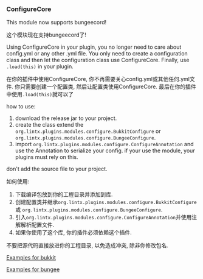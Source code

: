 ### ConfigureCore
This module now supports bungeecord!

这个模块现在支持bungeecord了!

Using ConfigureCore in your plugin, you no longer need to care about config.yml or any other .yml file.
You only need to create a configuration class and then let the configuration class use ConfigureCore.
Finally, use `.load(this)` in your plugin.

在你的插件中使用ConfigureCore, 你不再需要关心config.yml或其他任何.yml文件.
你只需要创建一个配置类, 然后让配置类使用ConfigureCore.
最后在你的插件中使用`.load(this)`就可以了

how to use:
1. download the release jar to your project.
2. create the class extend the `org.lintx.plugins.modules.configure.BukkitConfigure` or `org.lintx.plugins.modules.configure.BungeeConfigure`.
3. import `org.lintx.plugins.modules.configure.ConfigureAnnotation` and use the Annotation to serialize your config.
if your use the module, your plugins must rely on this.

don't add the source file to your project.

如何使用:
1. 下载编译包放到你的工程目录并添加到库.
2. 创建配置类并继承`org.lintx.plugins.modules.configure.BukkitConfigure` 或 `org.lintx.plugins.modules.configure.BungeeConfigure`.
3. 引入`org.lintx.plugins.modules.configure.ConfigureAnnotation`并使用注解解析配置文件.
4. 如果你使用了这个库, 你的插件必须依赖这个插件.

不要把源代码直接放进你的工程目录, 以免造成冲突, 除非你修改包名.

[Examples for bukkit](https://github.com/lintx/bukkitapi-configure-example)

[Examples for bungee](https://github.com/lintx/bungeeapi-configure-example)